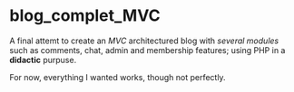 blog_complet_MVC
===============

A final attemt to create an *MVC* architectured blog with *several modules* such as comments, chat, admin and membership features; using PHP in a **didactic** purpuse.

For now, everything I wanted works, though not perfectly. 








